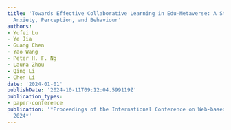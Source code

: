 ```yaml
---
title: 'Towards Effective Collaborative Learning in Edu-Metaverse: A Study on Learners’
  Anxiety, Perception, and Behaviour'
authors:
- Yufei Lu
- Ye Jia
- Guang Chen
- Yao Wang
- Peter H. F. Ng
- Laura Zhou
- Qing Li
- Chen Li
date: '2024-01-01'
publishDate: '2024-10-11T09:12:04.599119Z'
publication_types:
- paper-conference
publication: '*Proceedings of the International Conference on Web-based Learning (ICWL)
  2024*'
---
```

